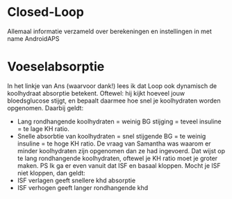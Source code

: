 # Closed-Loop
Allemaal informatie verzameld over berekeningen en instellingen in met name AndroidAPS

# Voeselabsorptie
In het linkje van Ans (waarvoor dank!) lees ik dat Loop ook dynamisch de koolhydraat absorptie betekent. Oftewel: hij kijkt hoeveel jouw bloedsglucose stijgt, en bepaalt daarmee hoe snel je koolhydraten worden opgenomen.
Daarbij geldt:
- Lang rondhangende koolhydraten = weinig BG stijging = teveel insuline = te lage KH ratio.
- Snelle absorbtie van koolhydraten = snel stijgende BG = te weinig insuline = te hoge KH ratio.
De vraag van Samantha was waarom er minder koolhydraten zijn opgenomen dan ze had ingevoerd. Dat wijst op te lang rondhangende koolhydraten, oftewel je KH ratio moet je groter maken.
PS Ik ga er even vanuit dat ISF en basaal kloppen.
Mocht je ISF niet kloppen, dan geldt:
- ISF verlagen geeft snellere khd absorptie
- ISF verhogen geeft langer rondhangende khd
